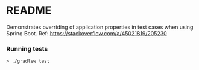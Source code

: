 # README #

Demonstrates overriding of application properties in test cases when using Spring Boot. Ref: https://stackoverflow.com/a/45021819/205230

### Running tests ###
```console
> ./gradlew test 
```


